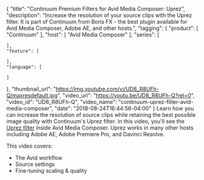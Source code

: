 {
  "title": "Continuum Premium Filters for Avid Media Composer: Uprez",
  "description": "Increase the resolution of your source clips with the Uprez filter. It is part of Continuum from Boris FX - the best plugin available for Avid Media Composer, Adobe AE, and other hosts.",
  "tagging": {
    "product": [
      "Continuum"
    ],
    "host": [
      "Avid Media Composer"
    ],
    "series": [

    ],
    "feature": [

    ],
    "language": [

    ]
  },
  "thumbnail_url": "https://img.youtube.com/vi/UD8_R8UFh-Q/maxresdefault.jpg",
  "video_url": "https://youtu.be/UD8_R8UFh-Q?rel=0",
  "video_id": "UD8_R8UFh-Q",
  "video_name": "continuum-uprez-filter-avid-media-composer",
  "date": "2018-08-24T16:44:56-04:00"
}
Learn how you can increase the resolution of source clips while retaining the best possible image quality with Continuum's Uprez filter. In this video, you'll see the [Uprez filter](/effects/continuum-uprez/) inside Avid Media Composer. Uprez works in many other hosts including Adobe AE, Adobe Premiere Pro, and Davinci Resolve.

This video covers:

* The Avid workflow
* Source settings
* Fine-tuning scaling & quality
